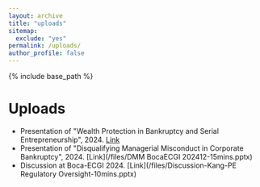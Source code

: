 ```yaml
---
layout: archive
title: "uploads"
sitemap:
  exclude: "yes"
permalink: /uploads/
author_profile: false
---
```


{% include base_path %}

Uploads
======

* Presentation of "Wealth Protection in Bankruptcy and Serial Entrepreneurship", 2024. [Link](/files/SerialEnts_Slides_20mins.pdf)
* Presentation of "Disqualifying Managerial Misconduct in Corporate Bankruptcy", 2024. [Link](/files/DMM BocaECGI 202412-15mins.pptx)
* Discussion at Boca-ECGI 2024. [Link](/files/Discussion-Kang-PE Regulatory Oversight-10mins.pptx)
<!-- * Discussion at FMA 2022. [Link](/files/fma_discussion.pdf)
 -->
